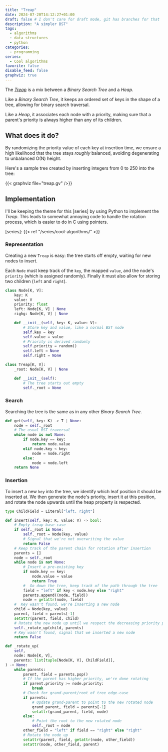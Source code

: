 ```yaml
---
title: "Treap"
date: 2024-07-20T14:12:27+01:00
draft: false # I don't care for draft mode, git has branches for that
description: "A simpler BST"
tags:
  - algorithms
  - data structures
  - python
categories:
  - programming
series:
  - Cool algorithms
favorite: false
disable_feed: false
graphviz: true
---
```


The [_Treap_][wiki] is a mix between a _Binary Search Tree_ and a _Heap_.

Like a _Binary Search Tree_, it keeps an ordered set of keys in the shape of a
tree, allowing for binary search traversal.

Like a _Heap_, it associates each node with a priority, making sure that a
parent's priority is always higher than any of its children.

[wiki]: https://en.wikipedia.org/wiki/Treap

<!--more-->

## What does it do?

By randomizing the priority value of each key at insertion time, we ensure a
high likelihood that the tree stays _roughly_ balanced, avoiding degenerating to
unbalanced O(N) height.

Here's a sample tree created by inserting integers from 0 to 250 into the tree:

{{< graphviz file="treap.gv" />}}

## Implementation

I'll be keeping the theme for this [series] by using Python to implement the
_Treap_. This leads to somewhat annoying code to handle the rotation process,
which is easier to do in C using pointers.

[series]: {{< ref "/series/cool-algorithms/" >}}

### Representation

Creating a new `Treap` is easy: the tree starts off empty, waiting for new nodes
to insert.

Each `Node` must keep track of the `key`, the mapped `value`, and the node's
`priority` (which is assigned randomly). Finally it must also allow for storing
two children (`left` and `right`).

```python
class Node[K, V]:
    key: K
    value: V
    priority: float
    left: Node[K, V] | None
    righg: Node[K, V] | None

    def __init__(self, key: K, value: V):
        # Store key and value, like a normal BST node
        self.key = key
        self.value = value
        # Priority is derived randomly
        self.priority = random()
        self.left = None
        self.right = None

class Treap[K, V]:
    _root: Node[K, V] | None

    def __init__(self):
        # The tree starts out empty
        self._root = None
```

### Search

Searching the tree is the same as in any other _Binary Search Tree_.

```python
def get(self, key: K) -> T | None:
    node = self._root
    # The usual BST traversal
    while node is not None:
        if node.key == key:
            return node.value
        elif node.key < key:
            node = node.right
        else:
            node = node.left
    return None
```

### Insertion

To insert a new `key` into the tree, we identify which leaf position it should
be inserted at. We then generate the node's priority, insert it at this
position, and rotate the node upwards until the heap property is respected.

```python
type ChildField = Literal["left, right"]

def insert(self, key: K, value: V) -> bool:
    # Empty treap base-case
    if self._root is None:
        self._root = Node(key, value)
        # Signal that we're not overwriting the value
        return False
    # Keep track of the parent chain for rotation after insertion
    parents = []
    node = self._root
    while node is not None:
        # Insert a pre-existing key
        if node.key == key:
            node.value = value
            return True
        #  Go down the tree, keep track of the path through the tree
        field = "left" if key < node.key else "right"
        parents.append((node, field))
        node = getattr(node, field)
    #  Key wasn't found, we're inserting a new node
    child = Node(key, value)
    parent, field = parents[-1]
    setattr(parent, field, child)
    # Rotate the new node up until we respect the decreasing priority property
    self._rotate_up(child, parents)
    # Key wasn't found, signal that we inserted a new node
    return False

def _rotate_up(
    self,
    node: Node[K, V],
    parents: list[tuple[Node[K, V], ChildField]],
) -> None:
    while parents:
        parent, field = parents.pop()
        # If the parent has higher priority, we're done rotating
        if parent.priority >= node.priority:
            break
        # Check for grand-parent/root of tree edge-case
        if parents:
            # Update grand-parent to point to the new rotated node
            grand_parent, field = parents[-1]
            setattr(grand_parent, field, node)
        else:
            # Point the root to the new rotated node
            self._root = node
        other_field = "left" if field == "right" else "right"
        # Rotate the node up
        setattr(parent, field, getattr(node, other_field))
        setattr(node, other_field, parent)
```
